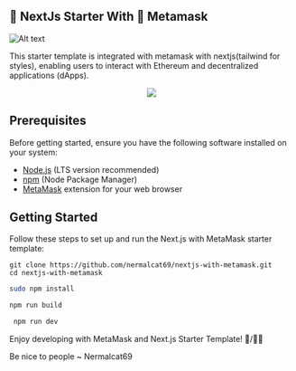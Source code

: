 ## 🚀 NextJs Starter With 🦊 Metamask 

![Alt text](https://cloud-g07726cmo-hack-club-bot.vercel.app/0screenshot_2023-10-12_at_4.52.23_am.webp "NextJs With Metamask")

This starter template is integrated with metamask with nextjs(tailwind for styles), enabling users to interact with Ethereum and decentralized applications (dApps).

<p align="center">
  <a href="">
    <img src="https://skillicons.dev/icons?i=nextjs,metamask,tailwind" />
  </a>
</p>

## Prerequisites

Before getting started, ensure you have the following software installed on your system:

- [Node.js](https://nodejs.org/) (LTS version recommended)
- [npm](https://www.npmjs.com/) (Node Package Manager)
- [MetaMask](https://metamask.io/) extension for your web browser

## Getting Started

Follow these steps to set up and run the Next.js with MetaMask starter template:

   ```
   git clone https://github.com/nermalcat69/nextjs-with-metamask.git
   cd nextjs-with-metamask
   ```

   ``` bash
   sudo npm install
   ```
   ``` bash
   npm run build
   ```
   
   ``` bash
    npm run dev
   ```


Enjoy developing with MetaMask and Next.js Starter Template! 🚀/🔗🎨

 
Be nice to people ~ Nermalcat69
